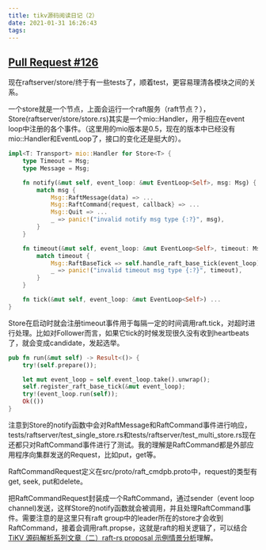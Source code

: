 ```yaml
---
title: tikv源码阅读日记（2）
date: 2021-01-31 16:26:43
tags:
---
```

## [Pull Request #126](https://github.com/tikv/tikv/pull/126)

现在raftserver/store/终于有一些tests了，顺着test，更容易理清各模块之间的关系。

一个store就是一个节点，上面会运行一个raft服务（raft节点？），Store(raftserver/store/store.rs)其实是一个mio::Handler，用于相应在event loop中注册的各个事件。（这里用的mio版本是0.5，现在的版本中已经没有mio::Handler和EventLoop了，接口的变化还是挺大的）。

```rust
impl<T: Transport> mio::Handler for Store<T> {
    type Timeout = Msg;
    type Message = Msg;

    fn notify(&mut self, event_loop: &mut EventLoop<Self>, msg: Msg) {
        match msg {
            Msg::RaftMessage(data) => ...
            Msg::RaftCommand{request, callback} => ...
            Msg::Quit => ...
            _ => panic!("invalid notify msg type {:?}", msg),
        }
    }

    fn timeout(&mut self, event_loop: &mut EventLoop<Self>, timeout: Msg) {
        match timeout {
            Msg::RaftBaseTick => self.handle_raft_base_tick(event_loop),
            _ => panic!("invalid timeout msg type {:?}", timeout),
        }
    }

    fn tick(&mut self, event_loop: &mut EventLoop<Self>) ...
}
```

Store在启动时就会注册timeout事件用于每隔一定的时间调用raft.tick，对超时进行处理。比如对Follower而言，如果它tick的时候发现很久没有收到heartbeats了，就会变成candidate，发起选举。

```rust
pub fn run(&mut self) -> Result<()> {
    try!(self.prepare());

    let mut event_loop = self.event_loop.take().unwrap();
    self.register_raft_base_tick(&mut event_loop);
    try!(event_loop.run(self));
    Ok(())
}
```

注意到Store的notify函数中会对RaftMessage和RaftCommand事件进行响应，tests/raftserver/test_single_store.rs和tests/raftserver/test_multi_store.rs现在还都只对RaftCommand事件进行了测试。我的理解是RaftCommand都是外部应用程序向集群发送的Request，比如put，get等。

RaftCommandRequest定义在src/proto/raft_cmdpb.proto中，request的类型有get, seek, put和delete。  

把RaftCommandRequest封装成一个RaftCommand，通过sender（event loop channel)发送，这样Store的notify函数就会被调用，并且处理RaftCommand事件。需要注意的是这里只有raft group中的leader所在的store才会收到RaftCommand，接着会调用raft.propse，这就是raft的相关逻辑了，可以结合[TiKV 源码解析系列文章（二）raft-rs proposal 示例情景分析](https://pingcap.com/blog-cn/tikv-source-code-reading-2/)理解。